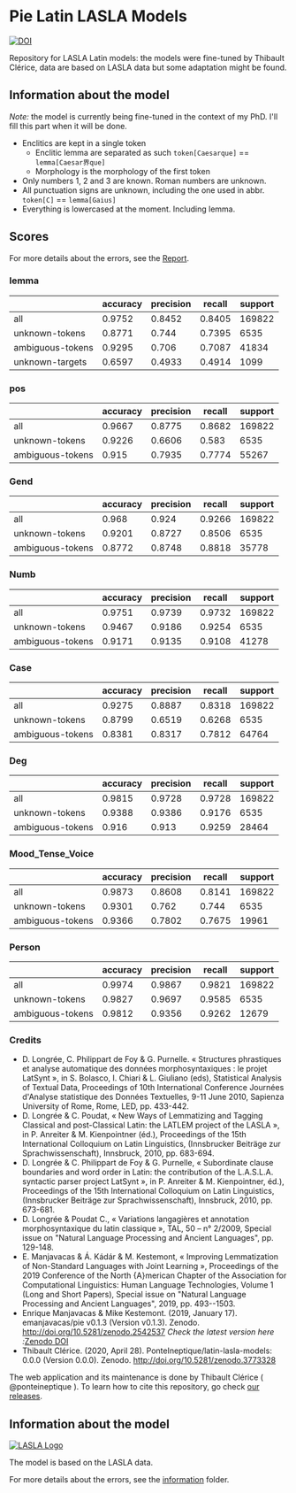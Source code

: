 # Pie Latin LASLA Models

[![DOI](https://zenodo.org/badge/244858653.svg)](https://zenodo.org/badge/latestdoi/244858653)

Repository for LASLA Latin models: the models were fine-tuned by Thibault Clérice, data are based on LASLA data but some adaptation might be found.

## Information about the model

*Note:* the model is currently being fine-tuned in the context of my PhD. I'll fill this part when it will be done.

- Enclitics are kept in a single token
	- Enclitic lemma are separated as such `token[Caesarque]` == `lemma[Caesar界que]` 
	- Morphology is the morphology of the first token
- Only numbers 1, 2 and 3 are known. Roman numbers are unknown.
- All punctuation signs are unknown, including the one used in abbr. `token[C]` == `lemma[Gaius]`
- Everything is lowercased at the moment. Including lemma.

## Scores

For more details about the errors, see the [Report](information/Confusion.md).

### lemma

|                  | accuracy | precision | recall | support |
|------------------|----------|-----------|--------|---------|
| all              | 0.9752   | 0.8452    | 0.8405 | 169822  |
| unknown-tokens   | 0.8771   | 0.744     | 0.7395 | 6535    |
| ambiguous-tokens | 0.9295   | 0.706     | 0.7087 | 41834   |
| unknown-targets  | 0.6597   | 0.4933    | 0.4914 | 1099    |

### pos

|                  | accuracy | precision | recall | support |
|------------------|----------|-----------|--------|---------|
| all              | 0.9667   | 0.8775    | 0.8682 | 169822  |
| unknown-tokens   | 0.9226   | 0.6606    | 0.583  | 6535    |
| ambiguous-tokens | 0.915    | 0.7935    | 0.7774 | 55267   |

### Gend

|                  | accuracy | precision | recall | support |
|------------------|----------|-----------|--------|---------|
| all              | 0.968    | 0.924     | 0.9266 | 169822  |
| unknown-tokens   | 0.9201   | 0.8727    | 0.8506 | 6535    |
| ambiguous-tokens | 0.8772   | 0.8748    | 0.8818 | 35778   |

### Numb

|                  | accuracy | precision | recall | support |
|------------------|----------|-----------|--------|---------|
| all              | 0.9751   | 0.9739    | 0.9732 | 169822  |
| unknown-tokens   | 0.9467   | 0.9186    | 0.9254 | 6535    |
| ambiguous-tokens | 0.9171   | 0.9135    | 0.9108 | 41278   |

### Case

|                  | accuracy | precision | recall | support |
|------------------|----------|-----------|--------|---------|
| all              | 0.9275   | 0.8887    | 0.8318 | 169822  |
| unknown-tokens   | 0.8799   | 0.6519    | 0.6268 | 6535    |
| ambiguous-tokens | 0.8381   | 0.8317    | 0.7812 | 64764   |

### Deg

|                  | accuracy | precision | recall | support |
|------------------|----------|-----------|--------|---------|
| all              | 0.9815   | 0.9728    | 0.9728 | 169822  |
| unknown-tokens   | 0.9388   | 0.9386    | 0.9176 | 6535    |
| ambiguous-tokens | 0.916    | 0.913     | 0.9259 | 28464   |

### Mood_Tense_Voice

|                  | accuracy | precision | recall | support |
|------------------|----------|-----------|--------|---------|
| all              | 0.9873   | 0.8608    | 0.8141 | 169822  |
| unknown-tokens   | 0.9301   | 0.762     | 0.744  | 6535    |
| ambiguous-tokens | 0.9366   | 0.7802    | 0.7675 | 19961   |

### Person

|                  | accuracy | precision | recall | support |
|------------------|----------|-----------|--------|---------|
| all              | 0.9974   | 0.9867    | 0.9821 | 169822  |
| unknown-tokens   | 0.9827   | 0.9697    | 0.9585 | 6535    |
| ambiguous-tokens | 0.9812   | 0.9356    | 0.9262 | 12679   |

### Credits

*   D. Longrée, C. Philippart de Foy & G. Purnelle. « Structures phrastiques et analyse automatique des données morphosyntaxiques : le projet LatSynt », in S. Bolasco, I. Chiari & L. Giuliano (eds), Statistical Analysis of Textual Data, Proceedings of 10th International Conference Journées d'Analyse statistique des Données Textuelles, 9-11 June 2010, Sapienza University of Rome, Rome, LED, pp. 433-442.
*   D. Longrée & C. Poudat, « New Ways of Lemmatizing and Tagging Classical and post-Classical Latin: the LATLEM project of the LASLA », in P. Anreiter & M. Kienpointner (éd.), Proceedings of the 15th International Colloquium on Latin Linguistics, (Innsbrucker Beiträge zur Sprachwissenschaft), Innsbruck, 2010, pp. 683-694.
*   D. Longrée & C. Philippart de Foy & G. Purnelle, « Subordinate clause boundaries and word order in Latin: the contribution of the L.A.S.L.A. syntactic parser project LatSynt », in P. Anreiter & M. Kienpointner, éd.), Proceedings of the 15th International Colloquium on Latin Linguistics, (Innsbrucker Beiträge zur Sprachwissenschaft), Innsbruck, 2010, pp. 673-681.
*   D. Longrée & Poudat C., « Variations langagières et annotation morphosyntaxique du latin classique », TAL, 50 – n° 2/2009, Special issue on "Natural Language Processing and Ancient Languages", pp. 129-148.
*   E. Manjavacas & ﻿Á. Kádár & M. Kestemont, « Improving Lemmatization of Non-Standard Languages with Joint Learning », Proceedings of the 2019 Conference of the North {A}merican Chapter of the Association for Computational Linguistics: Human Language Technologies, Volume 1 (Long and Short Papers), Special issue on "Natural Language Processing and Ancient Languages", 2019, pp. 493--1503.
*   Enrique Manjavacas & Mike Kestemont. (2019, January 17). emanjavacas/pie v0.1.3 (Version v0.1.3). Zenodo. http://doi.org/10.5281/zenodo.2542537 _Check the latest version here :_[Zenodo DOI](https://doi.org/10.5281/zenodo.1637877)
*   Thibault Clérice. (2020, April 28). PonteIneptique/latin-lasla-models: 0.0.0 (Version 0.0.0). Zenodo. http://doi.org/10.5281/zenodo.3773328

The web application and its maintenance is done by Thibault Clérice ( @ponteineptique ). To learn how to cite this repository, go check [our releases](https://github.com/PonteIneptique/latin-lasla-models/releases).

## Information about the model

[![LASLA Logo](statics/LogoLASLA2019.png)](http://web.philo.ulg.ac.be/lasla/textes-latins-traites/)

The model is based on the LASLA data.

For more details about the errors, see the [information](information) folder.
